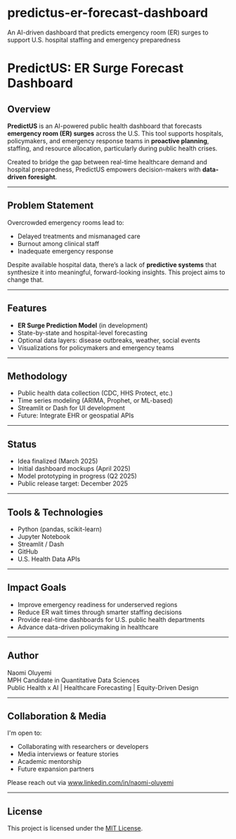 # predictus-er-forecast-dashboard
An AI-driven dashboard that predicts emergency room (ER) surges to support U.S. hospital staffing and emergency preparedness

# PredictUS: ER Surge Forecast Dashboard

## Overview
**PredictUS** is an AI-powered public health dashboard that forecasts **emergency room (ER) surges** across the U.S. This tool supports hospitals, policymakers, and emergency response teams in **proactive planning**, staffing, and resource allocation, particularly during public health crises.

Created to bridge the gap between real-time healthcare demand and hospital preparedness, PredictUS empowers decision-makers with **data-driven foresight**.

---

## Problem Statement
Overcrowded emergency rooms lead to:
- Delayed treatments and mismanaged care
- Burnout among clinical staff
- Inadequate emergency response

Despite available hospital data, there’s a lack of **predictive systems** that synthesize it into meaningful, forward-looking insights. This project aims to change that.

---

## Features
- **ER Surge Prediction Model** (in development)
-  State-by-state and hospital-level forecasting
-  Optional data layers: disease outbreaks, weather, social events
-  Visualizations for policymakers and emergency teams

---

## Methodology
- Public health data collection (CDC, HHS Protect, etc.)
- Time series modeling (ARIMA, Prophet, or ML-based)
- Streamlit or Dash for UI development
- Future: Integrate EHR or geospatial APIs

---

##  Status
-  Idea finalized (March 2025)
-  Initial dashboard mockups (April 2025)
-  Model prototyping in progress (Q2 2025)
-  Public release target: December 2025

---

##  Tools & Technologies
- Python (pandas, scikit-learn)
- Jupyter Notebook
- Streamlit / Dash
- GitHub
- U.S. Health Data APIs

---

##  Impact Goals
- Improve emergency readiness for underserved regions
- Reduce ER wait times through smarter staffing decisions
- Provide real-time dashboards for U.S. public health departments
- Advance data-driven policymaking in healthcare

---

##  Author
Naomi Oluyemi  
MPH Candidate in Quantitative Data Sciences  
Public Health x AI | Healthcare Forecasting | Equity-Driven Design

---

##  Collaboration & Media
I'm open to:
- Collaborating with researchers or developers
- Media interviews or feature stories
- Academic mentorship
- Future expansion partners

Please reach out via www.linkedin.com/in/naomi-oluyemi

---

##  License
This project is licensed under the [MIT License](LICENSE).

